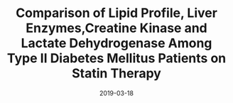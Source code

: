 ---
title: "Comparison of Lipid Profile, Liver Enzymes,Creatine Kinase and Lactate Dehydrogenase Among Type II Diabetes Mellitus Patients on Statin Therapy"
collection: publications
permalink: /publication/2020-Comparison-of-Lipid-Profile
date: 2019-03-18
venue: 'Diabetes, Metabolic Syndrome and Obesity'
paperurl: '/files/pdf/publication/publication01.pdf'
link: 'https://doi.org/10.2147/DMSO.S234382'
citation: 'Mezgebu Legesse Habte, Daniel Seifu Melka, Maria Degef, M K C Menon, Helen Yifter & Teka Obsa Feyisa (2020) Comparison of Lipid Profile, Liver Enzymes, Creatine Kinase and Lactate Dehydrogenase Among Type II Diabetes Mellitus Patients on Statin Therapy, Diabetes, Metabolic Syndrome and Obesity, 13:, 763-773, DOI: 10.2147/DMSO.S234382'
---